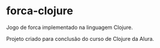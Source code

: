 # forca-clojure
Jogo de forca implementado na linguagem Clojure.

Projeto criado para conclusão do curso de Clojure da Alura.

